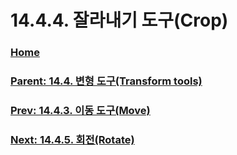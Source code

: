 # 14.4.4. 잘라내기 도구(Crop)

### [Home](./00-home.md)
### [Parent: 14.4. 변형 도구(Transform tools)](./14-04-00-transform-tools.md)
### [Prev: 14.4.3. 이동 도구(Move)](./14-04-03-move.md)
### [Next: 14.4.5. 회전(Rotate)](./14-04-05-rotate.md)
